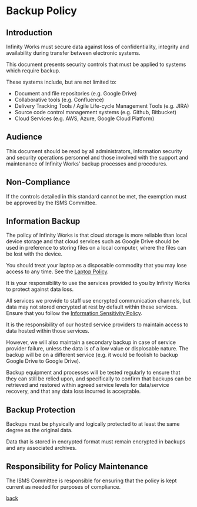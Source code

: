 # Backup Policy
 	  	 	 
## Introduction
Infinity Works must secure data against loss of confidentiality, integrity and availability during transfer between electronic systems.

This document presents security controls that must be applied to systems which require backup.

These systems include, but are not limited to:
- Document and file repositories (e.g. Google Drive)
- Collaborative tools (e.g. Confluence)
- Delivery Tracking Tools / Agile Life-cycle Management Tools (e.g. JIRA)
- Source code control management systems (e.g. Github, Bitbucket)
- Cloud Services (e.g. AWS, Azure, Google Cloud Platform)

## Audience
This document should be read by all administrators, information security and security operations personnel and those involved with the support and maintenance of Infinity Works’ backup processes and procedures.  

## Non-Compliance
If the controls detailed in this standard cannot be met, the exemption must be approved by the ISMS Committee.

## Information Backup
The policy of Infinity Works is that cloud storage is more reliable than local device storage and that cloud services such as Google Drive should be used in preference to storing files on a local computer, where the files can be lost with the device.

You should treat your laptop as a disposable commodity that you may lose access to any time. See the [Laptop Policy](../device/readme.md).

It is your responsibility to use the services provided to you by Infinity Works to protect against data loss.

All services we provide to staff use encrypted communication channels, but data may not stored encrypted at rest by default within these services. Ensure that you follow the [Information Sensitivity Policy](../informationsensitivity/readme.md).

It is the responsibility of our hosted service providers to maintain access to data hosted within those services.

However, we will also maintain a secondary backup in case of service provider failure, unless the data is of a low value or displosable nature. The backup will be on a different service (e.g. it would be foolish to backup Google Drive to Google Drive).

Backup equipment and processes will be tested regularly to ensure that they can still be relied upon, and specifically to confirm that backups can be retrieved and restored within agreed service levels for data/service recovery, and that any data loss incurred is acceptable.

## Backup Protection
Backups must be physically and logically protected to at least the same degree as the original data.
 
Data that is stored in encrypted format must remain encrypted in backups and any associated archives.

## Responsibility for Policy Maintenance  
The ISMS Committee is responsible for ensuring that the policy is kept current as needed for purposes of compliance. 

[back](../README.md#a-z-policies)
